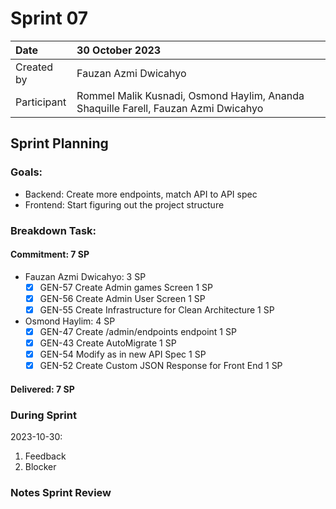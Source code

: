 # Sprint 07

|Date|30 October 2023|
| :- | :- |
|Created by|Fauzan Azmi Dwicahyo|
|Participant|Rommel Malik Kusnadi, Osmond Haylim, Ananda Shaquille Farell, Fauzan Azmi Dwicahyo|

## Sprint Planning

### Goals:
- Backend: Create more endpoints, match API to API spec
- Frontend: Start figuring out the project structure

### Breakdown Task:

#### Commitment: 7 SP
- Fauzan Azmi Dwicahyo: 3 SP
  - [x] GEN-57 Create Admin games Screen 1 SP
  - [x] GEN-56 Create Admin User Screen 1 SP
  - [x] GEN-55 Create Infrastructure for Clean Architecture 1 SP
- Osmond Haylim: 4 SP
  - [x] GEN-47 Create /admin/endpoints endpoint 1 SP
  - [x] GEN-43 Create AutoMigrate 1 SP
  - [x] GEN-54 Modify as in new API Spec 1 SP
  - [x] GEN-52 Create Custom JSON Response for Front End 1 SP

#### Delivered:	7 SP

### During Sprint
2023-10-30:

1. Feedback
2. Blocker

### Notes Sprint Review


